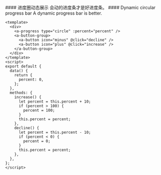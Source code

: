 <cn>
#### 进度圈动态展示
会动的进度条才是好进度条。
</cn>

<us>
#### Dynamic circular progress bar
A dynamic progress bar is better.
</us>

```vue
<template>
  <div>
    <a-progress type="circle" :percent="percent" />
    <a-button-group>
      <a-button icon="minus" @click="decline" />
      <a-button icon="plus" @click="increase" />
    </a-button-group>
  </div>
</template>
<script>
export default {
  data() {
    return {
      percent: 0,
    };
  },
  methods: {
    increase() {
      let percent = this.percent + 10;
      if (percent > 100) {
        percent = 100;
      }
      this.percent = percent;
    },
    decline() {
      let percent = this.percent - 10;
      if (percent < 0) {
        percent = 0;
      }
      this.percent = percent;
    },
  },
};
</script>
```
